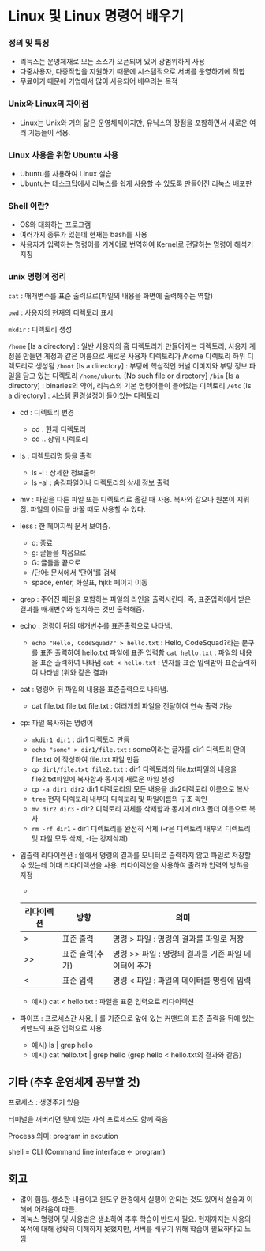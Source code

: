 # Linux 및 Linux 명령어 배우기

### 정의 및 특징
- 리눅스는 운영체재로 모든 소스가 오픈되어 있어 광범위하게 사용
- 다중사용자, 다중작업을 지원하기 때문에 시스템적으로 서버를 운영하기에 적합
- 무료이기 때문에 기업에서 많이 사용되어 배우려는 목적

### Unix와 Linux의 차이점
- Linux는 Unix와 거의 닮은 운영체제이지만, 유닉스의 장점을 포함하면서 새로운 여러 기능들이 적용.

### Linux 사용을 위한 Ubuntu 사용
- Ubuntu를 사용하여 Linux 실습
- Ubuntu는 데스크탑에서 리눅스를 쉽게 사용할 수 있도록 만들어진 리눅스 배포판

### Shell 이란?
- OS와 대화하는 프로그램
- 여러가지 종류가 있는데 현재는 bash를 사용
- 사용자가 입력하는 명령어를 기계어로 번역하여 Kernel로 전달하는 명령어 해석기 지칭

### unix 명령어 정리

`cat` : 매개변수를 표준 출력으로(파일의 내용을 화면에 출력해주는 역할)

`pwd` : 사용자의 현재의 디렉토리 표시

`mkdir` : 디렉토리 생성

`/home` [Is a directory] : 일반 사용자의 홈 디렉토리가 만들어지는 디렉토리, 사용자 계정을 만들면 계정과 같은 이름으로 새로운 사용자 디렉토리가 /home 디렉토리 하위 디렉토리로 생성됨
`/boot` [Is a directory] : 부팅에 핵심적인 커널 이미지와 부팅 정보 파일을 담고 있는 디렉토리
`/home/ubuntu` [No such file or directory]
`/bin` [Is a directory] : binaries의 약어, 리눅스의 기본 명령어들이 들어있는 디렉토리
`/etc` [Is a directory] : 시스템 환경설정이 들어있는 디렉토리

- cd : 디렉토리 변경
    - cd . 현재 디렉토리
    - cd .. 상위 디렉토리

- ls : 디렉토리명 등을 출력
    - ls -l : 상세한 정보출력
    - ls -al : 숨김파일이나 디렉토리의 상세 정보 출력

- mv : 파일을 다른 파일 또는 디렉토리로 옮길 때 사용. 복사와 같으나 원본이 지워짐. 파일의 이르믈 바꿀 때도 사용할 수 있다.

- less : 한 페이지씩 문서 보여줌.
    - q: 종료
    - g: 글들을 처음으로
    - G: 글들을 끝으로
    - /단어: 문서에서 '단어'를 검색
    - space, enter, 화살표, hjkl: 페이지 이동

- grep : 주어진 패턴을 포함하는 파일의 라인을 출력시킨다. 즉, 표준입력에서 받은 결과를 매개변수와 일치하는 것만 출력해줌.

- echo : 명령어 뒤의 매개변수를 표준출력으로 나타냄.
    - `echo "Hello, CodeSquad?" > hello.txt` : Hello, CodeSquad?라는 문구를 표준 출력하여 hello.txt 파일에 표준 입력함
      `cat hello.txt` : 파일의 내용을 표준 출력하여 나타냄
      `cat < hello.txt` : 인자를 표준 입력받아 표준출력하여 나타냄 (위와 같은 결과) 

- cat : 명령어 뒤 파일의 내용을 표준출력으로 나타냄.
    - cat file.txt file.txt file.txt : 여러개의 파일을 전달하여 연속 출력 가능

- cp: 파일 복사하는 명령어
    - `mkdir1 dir1` : dir1 디렉토리 만듬
    - `echo "some" > dir1/file.txt` : some이라는 글자를 dir1 디렉토리 안의 file.txt 에 작성하여 file.txt 파일 만듬
    - `cp dir1/file.txt file2.txt` : dir1 디렉토리의 file.txt파일의 내용을 file2.txt파일에 복사함과 동시에 새로운 파일 생성
    - `cp -a dir1 dir2` dir1 디렉토리의 모든 내용을 dir2디렉토리 이름으로 복사
    - `tree` 현재 디렉토리 내부의 디렉토리 및 파일이름의 구조 확인
    - `mv dir2 dir3` - dir2 디렉토리 자체를 삭제함과 동시에 dir3 폴더 이름으로 복사
    - `rm -rf dir1` - dir1 디렉토리를 완전히 삭제 (-r은 디렉토리 내부의 디렉토리 및 파일 모두 삭제, -f는 강제삭제)


- 입출력 리다이렌션 : 쉘에서 명령의 결과를 모니터로 출력하지 않고 파일로 저장할 수 있는데 이때 리다이렉션을 사용. 리다이렉션을 사용하여 출려과 입력의 방햐을 지정

    - 
    리다이렉션 | 방향 | 의미
    -------- | ----- | ----
    > | 표준 출력 | 명령 > 파일 : 명령의 결과를 파일로 저장
    >> | 표준 출력(추가) | 명령 >> 파일 : 명령의 결과를 기존 파일 데이터에 추가
    < | 표준 입력 | 명령 < 파일 : 파일의 데이터를 명령에 입력

     - 예시) cat < hello.txt : 파일을 표준 입력으로 리다이렉션 

- 파이프 : 프로세스간 사용, | 를 기준으로 앞에 있는 커맨드의 표준 출력을 뒤에 있는 커맨드의 표준 입력으로 사용.
    - 예시) ls | grep hello 
    - 예시) cat hello.txt | grep hello  (grep hello < hello.txt의 결과와 같음)

## 기타 (추후 운영체제 공부할 것)

프로세스 : 생명주기 있음

터미널을 꺼버리면 밑에 있는 자식 프로세스도
함께 죽음

Process 의미: program in excution

shell = CLI (Command line interface <- program)

## 회고

- 많이 힘듬. 생소한 내용이고 윈도우 환경에서 실행이 안되는 것도 있어서 실습과 이해에 어려움이 따름.
- 리눅스 명령어 및 사용법은 생소하여 추후 학습이 반드시 필요. 현재까지는 사용의 목적에 대해 정확히 이해하지 못했지만, 서버를 배우기 위해 학습이 필요하다고 느낌